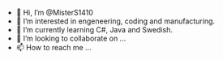 - 👋 Hi, I’m @MisterS1410
- 👀 I’m interested in engeneering, coding and manufacturing.
- 🌱 I’m currently learning C#, Java and Swedish.
- 💞️ I’m looking to collaborate on ...
- 📫 How to reach me ...

<!---
MisterS1410/MisterS1410 is a ✨ special ✨ repository because its `README.md` (this file) appears on your GitHub profile.
You can click the Preview link to take a look at your changes.
--->
